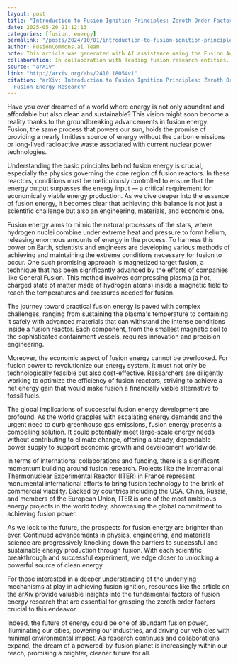 ```yaml
---
layout: post
title: "Introduction to Fusion Ignition Principles: Zeroth Order Factors of Fusion Energy Research"
date: 2025-05-20 21:12:13
categories: [fusion, energy]
permalink: "/posts/2024/10/01/introduction-to-fusion-ignition-principles-zeroth-order-factors-of-fusion-energy-research/"
author: FusionCommons.ai Team
note: This article was generated with AI assistance using the Fusion Authority Engine, developed by Travis Frye.
collaboration: In collaboration with leading fusion research entities.
source: "arXiv"
link: "http://arxiv.org/abs/2410.18054v1"
citation: "arXiv: Introduction to Fusion Ignition Principles: Zeroth Order Factors of
  Fusion Energy Research"
---
```


Have you ever dreamed of a world where energy is not only abundant and affordable but also clean and sustainable? This vision might soon become a reality thanks to the groundbreaking advancements in fusion energy. Fusion, the same process that powers our sun, holds the promise of providing a nearly limitless source of energy without the carbon emissions or long-lived radioactive waste associated with current nuclear power technologies.

Understanding the basic principles behind fusion energy is crucial, especially the physics governing the core region of fusion reactors. In these reactors, conditions must be meticulously controlled to ensure that the energy output surpasses the energy input — a critical requirement for economically viable energy production. As we dive deeper into the essence of fusion energy, it becomes clear that achieving this balance is not just a scientific challenge but also an engineering, materials, and economic one.

Fusion energy aims to mimic the natural processes of the stars, where hydrogen nuclei combine under extreme heat and pressure to form helium, releasing enormous amounts of energy in the process. To harness this power on Earth, scientists and engineers are developing various methods of achieving and maintaining the extreme conditions necessary for fusion to occur. One such promising approach is magnetized target fusion, a technique that has been significantly advanced by the efforts of companies like General Fusion. This method involves compressing plasma (a hot, charged state of matter made of hydrogen atoms) inside a magnetic field to reach the temperatures and pressures needed for fusion.

The journey toward practical fusion energy is paved with complex challenges, ranging from sustaining the plasma's temperature to containing it safely with advanced materials that can withstand the intense conditions inside a fusion reactor. Each component, from the smallest magnetic coil to the sophisticated containment vessels, requires innovation and precision engineering.

Moreover, the economic aspect of fusion energy cannot be overlooked. For fusion power to revolutionize our energy system, it must not only be technologically feasible but also cost-effective. Researchers are diligently working to optimize the efficiency of fusion reactors, striving to achieve a net energy gain that would make fusion a financially viable alternative to fossil fuels.

The global implications of successful fusion energy development are profound. As the world grapples with escalating energy demands and the urgent need to curb greenhouse gas emissions, fusion energy presents a compelling solution. It could potentially meet large-scale energy needs without contributing to climate change, offering a steady, dependable power supply to support economic growth and development worldwide.

In terms of international collaborations and funding, there is a significant momentum building around fusion research. Projects like the International Thermonuclear Experimental Reactor (ITER) in France represent monumental international efforts to bring fusion technology to the brink of commercial viability. Backed by countries including the USA, China, Russia, and members of the European Union, ITER is one of the most ambitious energy projects in the world today, showcasing the global commitment to achieving fusion power.

As we look to the future, the prospects for fusion energy are brighter than ever. Continued advancements in physics, engineering, and materials science are progressively knocking down the barriers to successful and sustainable energy production through fusion. With each scientific breakthrough and successful experiment, we edge closer to unlocking a powerful source of clean energy. 

For those interested in a deeper understanding of the underlying mechanisms at play in achieving fusion ignition, resources like the article on the arXiv provide valuable insights into the fundamental factors of fusion energy research that are essential for grasping the zeroth order factors crucial to this endeavor.

Indeed, the future of energy could be one of abundant fusion power, illuminating our cities, powering our industries, and driving our vehicles with minimal environmental impact. As research continues and collaborations expand, the dream of a powered-by-fusion planet is increasingly within our reach, promising a brighter, cleaner future for all.
